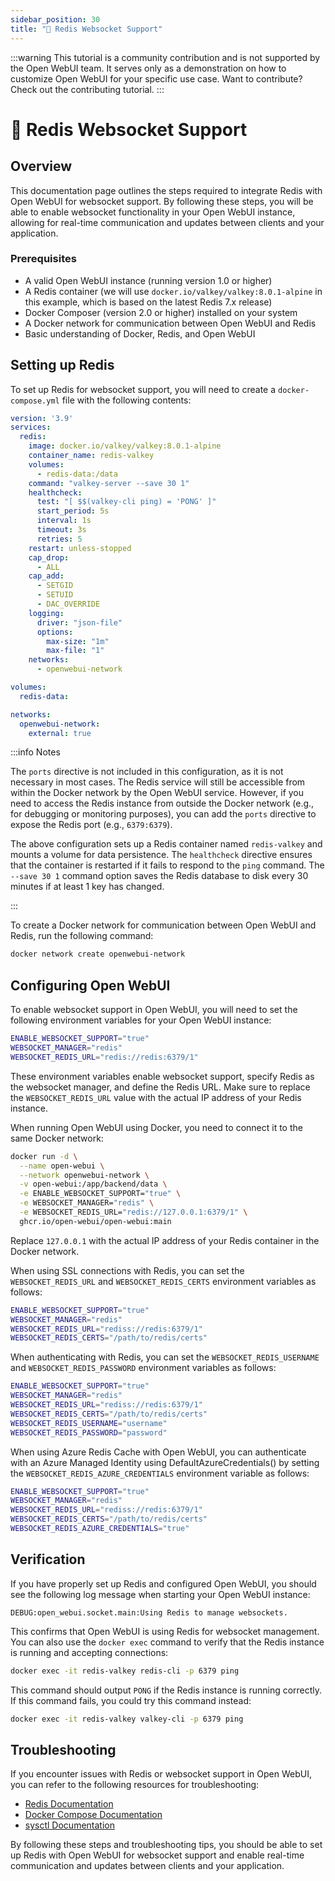 ```yaml
---
sidebar_position: 30
title: "🔗 Redis Websocket Support"
---
```


:::warning
This tutorial is a community contribution and is not supported by the Open WebUI team. It serves only as a demonstration on how to customize Open WebUI for your specific use case. Want to contribute? Check out the contributing tutorial.
:::

# 🔗 Redis Websocket Support

## Overview

This documentation page outlines the steps required to integrate Redis with Open WebUI for websocket support. By following these steps, you will be able to enable websocket functionality in your Open WebUI instance, allowing for real-time communication and updates between clients and your application.

### Prerequisites

* A valid Open WebUI instance (running version 1.0 or higher)
* A Redis container (we will use `docker.io/valkey/valkey:8.0.1-alpine` in this example, which is based on the latest Redis 7.x release)
* Docker Composer (version 2.0 or higher) installed on your system
* A Docker network for communication between Open WebUI and Redis
* Basic understanding of Docker, Redis, and Open WebUI

## Setting up Redis

To set up Redis for websocket support, you will need to create a `docker-compose.yml` file with the following contents:

```yml
version: '3.9'
services:
  redis:
    image: docker.io/valkey/valkey:8.0.1-alpine
    container_name: redis-valkey
    volumes:
      - redis-data:/data
    command: "valkey-server --save 30 1"
    healthcheck:
      test: "[ $$(valkey-cli ping) = 'PONG' ]"
      start_period: 5s
      interval: 1s
      timeout: 3s
      retries: 5
    restart: unless-stopped
    cap_drop:
      - ALL
    cap_add:
      - SETGID
      - SETUID
      - DAC_OVERRIDE
    logging:
      driver: "json-file"
      options:
        max-size: "1m"
        max-file: "1"
    networks:
      - openwebui-network

volumes:
  redis-data:

networks:
  openwebui-network:
    external: true
```

:::info Notes

The `ports` directive is not included in this configuration, as it is not necessary in most cases. The Redis service will still be accessible from within the Docker network by the Open WebUI service. However, if you need to access the Redis instance from outside the Docker network (e.g., for debugging or monitoring purposes), you can add the `ports` directive to expose the Redis port (e.g., `6379:6379`).

The above configuration sets up a Redis container named `redis-valkey` and mounts a volume for data persistence. The `healthcheck` directive ensures that the container is restarted if it fails to respond to the `ping` command. The `--save 30 1` command option saves the Redis database to disk every 30 minutes if at least 1 key has changed.

:::

To create a Docker network for communication between Open WebUI and Redis, run the following command:

```bash
docker network create openwebui-network
```

## Configuring Open WebUI

To enable websocket support in Open WebUI, you will need to set the following environment variables for your Open WebUI instance:

```bash
ENABLE_WEBSOCKET_SUPPORT="true"
WEBSOCKET_MANAGER="redis"
WEBSOCKET_REDIS_URL="redis://redis:6379/1"
```

These environment variables enable websocket support, specify Redis as the websocket manager, and define the Redis URL. Make sure to replace the `WEBSOCKET_REDIS_URL` value with the actual IP address of your Redis instance.

When running Open WebUI using Docker, you need to connect it to the same Docker network:

```bash
docker run -d \
  --name open-webui \
  --network openwebui-network \
  -v open-webui:/app/backend/data \
  -e ENABLE_WEBSOCKET_SUPPORT="true" \
  -e WEBSOCKET_MANAGER="redis" \
  -e WEBSOCKET_REDIS_URL="redis://127.0.0.1:6379/1" \
  ghcr.io/open-webui/open-webui:main
```

Replace `127.0.0.1` with the actual IP address of your Redis container in the Docker network.

When using SSL connections with Redis, you can set the `WEBSOCKET_REDIS_URL` and `WEBSOCKET_REDIS_CERTS` environment variables as follows:

```bash
ENABLE_WEBSOCKET_SUPPORT="true"
WEBSOCKET_MANAGER="redis"
WEBSOCKET_REDIS_URL="rediss://redis:6379/1"
WEBSOCKET_REDIS_CERTS="/path/to/redis/certs"
```

When authenticating with Redis, you can set the `WEBSOCKET_REDIS_USERNAME` and `WEBSOCKET_REDIS_PASSWORD` environment variables as follows:

```bash
ENABLE_WEBSOCKET_SUPPORT="true"
WEBSOCKET_MANAGER="redis"
WEBSOCKET_REDIS_URL="rediss://redis:6379/1"
WEBSOCKET_REDIS_CERTS="/path/to/redis/certs"
WEBSOCKET_REDIS_USERNAME="username"
WEBSOCKET_REDIS_PASSWORD="password"
```

When using Azure Redis Cache with Open WebUI, you can authenticate with an Azure Managed Identity using DefaultAzureCredentials() by setting the `WEBSOCKET_REDIS_AZURE_CREDENTIALS` environment variable as follows:

```bash
ENABLE_WEBSOCKET_SUPPORT="true"
WEBSOCKET_MANAGER="redis"
WEBSOCKET_REDIS_URL="rediss://redis:6379/1"
WEBSOCKET_REDIS_CERTS="/path/to/redis/certs"
WEBSOCKET_REDIS_AZURE_CREDENTIALS="true"
```

## Verification

If you have properly set up Redis and configured Open WebUI, you should see the following log message when starting your Open WebUI instance:

`DEBUG:open_webui.socket.main:Using Redis to manage websockets.`

This confirms that Open WebUI is using Redis for websocket management. You can also use the `docker exec` command to verify that the Redis instance is running and accepting connections:

```bash
docker exec -it redis-valkey redis-cli -p 6379 ping
```

This command should output `PONG` if the Redis instance is running correctly. If this command fails, you could try this command instead:

```bash
docker exec -it redis-valkey valkey-cli -p 6379 ping
```

## Troubleshooting

If you encounter issues with Redis or websocket support in Open WebUI, you can refer to the following resources for troubleshooting:

* [Redis Documentation](https://redis.io/docs)
* [Docker Compose Documentation](https://docs.docker.com/compose/overview/)
* [sysctl Documentation](https://man7.org/linux/man-pages/man8/sysctl.8.html)

By following these steps and troubleshooting tips, you should be able to set up Redis with Open WebUI for websocket support and enable real-time communication and updates between clients and your application.
